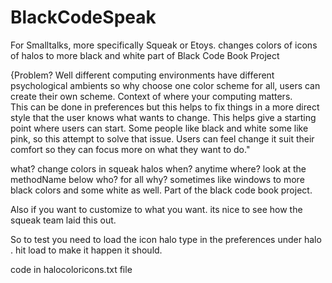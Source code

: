 # BlackCodeSpeak

For Smalltalks,  more specifically Squeak or  Etoys. 
changes colors of icons of halos to more black and white part of Black Code Book Project

{Problem?   Well different computing environments have different psychological  ambients so why choose one color scheme for all, users can create their own scheme.  Context of where your computing matters.  
This can  be done in preferences but this helps to fix things in a more direct style that the user knows what wants to change. This helps give a starting point  where users can start.    Some people like black and white some like pink, so this attempt to solve that issue.   Users can feel change it suit their comfort so they can focus more on what they want to do."  

what? change colors in squeak halos when? anytime where? look at the methodName below who? for all why? sometimes like windows to more black colors and some white as well. Part of the black code book project.

Also if you want to customize to what you want. its nice to see how the squeak team laid this out.

So to test you need to load the icon halo type in the preferences under halo . hit load to make it happen it should.

code in halocoloricons.txt file
